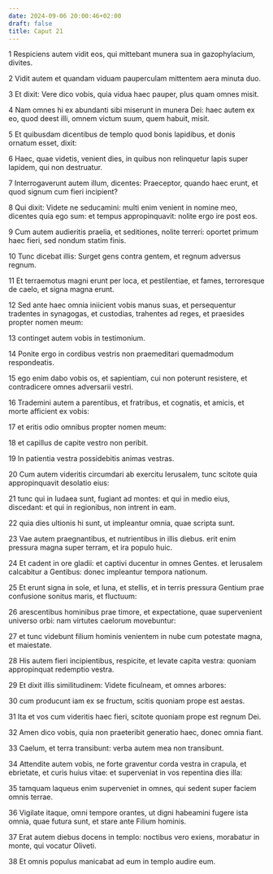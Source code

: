 ```yaml
---
date: 2024-09-06 20:00:46+02:00
draft: false
title: Caput 21
---
```





1 Respiciens autem vidit eos, qui mittebant munera sua in gazophylacium, divites.

2 Vidit autem et quandam viduam pauperculam mittentem aera minuta duo.

3 Et dixit: Vere dico vobis, quia vidua haec pauper, plus quam omnes misit.

4 Nam omnes hi ex abundanti sibi miserunt in munera Dei: haec autem ex eo, quod deest illi, omnem victum suum, quem habuit, misit.

5 Et quibusdam dicentibus de templo quod bonis lapidibus, et donis ornatum esset, dixit:

6 Haec, quae videtis, venient dies, in quibus non relinquetur lapis super lapidem, qui non destruatur.

7 Interrogaverunt autem illum, dicentes: Praeceptor, quando haec erunt, et quod signum cum fieri incipient?

8 Qui dixit: Videte ne seducamini: multi enim venient in nomine meo, dicentes quia ego sum: et tempus appropinquavit: nolite ergo ire post eos.

9 Cum autem audieritis praelia, et seditiones, nolite terreri: oportet primum haec fieri, sed nondum statim finis.

10 Tunc dicebat illis: Surget gens contra gentem, et regnum adversus regnum.

11 Et terraemotus magni erunt per loca, et pestilentiae, et fames, terroresque de caelo, et signa magna erunt.

12 Sed ante haec omnia iniicient vobis manus suas, et persequentur tradentes in synagogas, et custodias, trahentes ad reges, et praesides propter nomen meum:

13 continget autem vobis in testimonium.

14 Ponite ergo in cordibus vestris non praemeditari quemadmodum respondeatis.

15 ego enim dabo vobis os, et sapientiam, cui non poterunt resistere, et contradicere omnes adversarii vestri.

16 Trademini autem a parentibus, et fratribus, et cognatis, et amicis, et morte afficient ex vobis:

17 et eritis odio omnibus propter nomen meum:

18 et capillus de capite vestro non peribit.

19 In patientia vestra possidebitis animas vestras.

20 Cum autem videritis circumdari ab exercitu Ierusalem, tunc scitote quia appropinquavit desolatio eius:

21 tunc qui in Iudaea sunt, fugiant ad montes: et qui in medio eius, discedant: et qui in regionibus, non intrent in eam.

22 quia dies ultionis hi sunt, ut impleantur omnia, quae scripta sunt.

23 Vae autem praegnantibus, et nutrientibus in illis diebus. erit enim pressura magna super terram, et ira populo huic.

24 Et cadent in ore gladii: et captivi ducentur in omnes Gentes. et Ierusalem calcabitur a Gentibus: donec impleantur tempora nationum.

25 Et erunt signa in sole, et luna, et stellis, et in terris pressura Gentium prae confusione sonitus maris, et fluctuum:

26 arescentibus hominibus prae timore, et expectatione, quae supervenient universo orbi: nam virtutes caelorum movebuntur:

27 et tunc videbunt filium hominis venientem in nube cum potestate magna, et maiestate.

28 His autem fieri incipientibus, respicite, et levate capita vestra: quoniam appropinquat redemptio vestra.

29 Et dixit illis similitudinem: Videte ficulneam, et omnes arbores:

30 cum producunt iam ex se fructum, scitis quoniam prope est aestas.

31 Ita et vos cum videritis haec fieri, scitote quoniam prope est regnum Dei.

32 Amen dico vobis, quia non praeteribit generatio haec, donec omnia fiant.

33 Caelum, et terra transibunt: verba autem mea non transibunt.

34 Attendite autem vobis, ne forte graventur corda vestra in crapula, et ebrietate, et curis huius vitae: et superveniat in vos repentina dies illa:

35 tamquam laqueus enim superveniet in omnes, qui sedent super faciem omnis terrae.

36 Vigilate itaque, omni tempore orantes, ut digni habeamini fugere ista omnia, quae futura sunt, et stare ante Filium hominis.

37 Erat autem diebus docens in templo: noctibus vero exiens, morabatur in monte, qui vocatur Oliveti.

38 Et omnis populus manicabat ad eum in templo audire eum.

